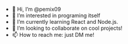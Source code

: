 - 👋 Hi, I’m @pemix09
- 👀 I’m interested in programing itself
- 🌱 I’m currently learning React and Node.js.
- 💞️ I’m looking to collaborate on cool projects!
- 📫 How to reach me: just DM me!

<!---
pemix09/pemix09 is a ✨ special ✨ repository because its `README.md` (this file) appears on your GitHub profile.
You can click the Preview link to take a look at your changes.
--->
